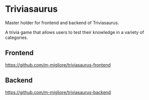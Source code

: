 # Triviasaurus
Master holder for frontend and backend of Triviasaurus.

A trivia game that allows users to test their knowledge in a variety of categories.

## Frontend 
https://github.com/m-migliore/triviasaurus-frontend
## Backend
https://github.com/m-migliore/triviasaurus-backend
